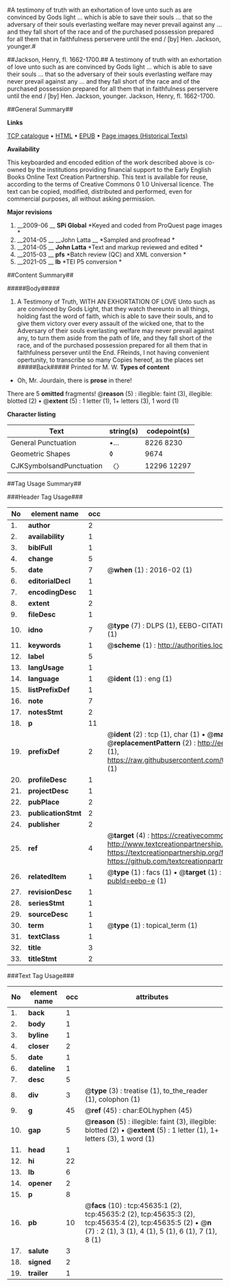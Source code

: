 #A testimony of truth with an exhortation of love unto such as are convinced by Gods light ... which is able to save their souls ... that so the adversary of their souls everlasting welfare may never prevail against any ... and they fall short of the race and of the purchased possession prepared for all them that in faithfulness perservere until the end / [by] Hen. Jackson, younger.#

##Jackson, Henry, fl. 1662-1700.##
A testimony of truth with an exhortation of love unto such as are convinced by Gods light ... which is able to save their souls ... that so the adversary of their souls everlasting welfare may never prevail against any ... and they fall short of the race and of the purchased possession prepared for all them that in faithfulness perservere until the end / [by] Hen. Jackson, younger.
Jackson, Henry, fl. 1662-1700.

##General Summary##

**Links**

[TCP catalogue](http://www.ota.ox.ac.uk/tcp/)  • 
[HTML](http://tei.it.ox.ac.uk/tcp/Texts-HTML/free/A46/A46838.html)  • 
[EPUB](http://tei.it.ox.ac.uk/tcp/Texts-EPUB/free/A46/A46838.epub) • 
[Page images (Historical Texts)](https://historicaltexts.jisc.ac.uk/eebo-10749784e)

**Availability**

This keyboarded and encoded edition of the work described above is co-owned by the
    institutions providing financial support to the Early English Books Online Text Creation
    Partnership. This text is available for reuse, according to the terms of  Creative Commons 0 1.0 Universal
    licence. The text can be copied, modified, distributed and performed, even for commercial
    purposes, all without asking permission.

**Major revisions**

1. __2009-06 __ __SPi Global__ *Keyed and coded from ProQuest page images *
1. __2014-05 __ __John Latta __ *Sampled and proofread *
1. __2014-05 __ __John Latta__ *Text and markup reviewed and edited *
1. __2015-03 __ __pfs__ *Batch review (QC) and XML conversion *
1. __2021-05 __ __lb__ *TEI P5 conversion *

##Content Summary##

#####Body#####

1. A Testimony of Truth, WITH AN EXHORTATION OF LOVE Unto such as are convinced by Gods Light, that they watch thereunto in all things, holding fast the word of faith, which is able to save their souls, and to give them victory over every assault of the wicked one, that to the Adversary of their souls everlasting welfare may never prevail against any, to turn them aside from the path of life, and they fall short of the race, and of the purchased possession prepared for all them that in faithfulness persever until the End.
FReinds, I not having convenient opertunity, to transcribe so many Copies hereof, as the places set 
#####Back#####
Printed for M. W.
**Types of content**

  * Oh, Mr. Jourdain, there is **prose** in there!

There are 5 **omitted** fragments! 
 @__reason__ (5) : illegible: faint (3), illegible: blotted (2)  •  @__extent__ (5) : 1 letter (1), 1+ letters (3), 1 word (1)

**Character listing**


|Text|string(s)|codepoint(s)|
|---|---|---|
|General Punctuation|•…|8226 8230|
|Geometric Shapes|◊|9674|
|CJKSymbolsandPunctuation|〈〉|12296 12297|

##Tag Usage Summary##

###Header Tag Usage###

|No|element name|occ|attributes|
|---|---|---|---|
|1.|__author__|2||
|2.|__availability__|1||
|3.|__biblFull__|1||
|4.|__change__|5||
|5.|__date__|7| @__when__ (1) : 2016-02 (1)|
|6.|__editorialDecl__|1||
|7.|__encodingDesc__|1||
|8.|__extent__|2||
|9.|__fileDesc__|1||
|10.|__idno__|7| @__type__ (7) : DLPS (1), EEBO-CITATION (1), VID (1), EEBO-PROQUEST (1), STC (2), OCLC (1)|
|11.|__keywords__|1| @__scheme__ (1) : http://authorities.loc.gov/ (1)|
|12.|__label__|5||
|13.|__langUsage__|1||
|14.|__language__|1| @__ident__ (1) : eng (1)|
|15.|__listPrefixDef__|1||
|16.|__note__|7||
|17.|__notesStmt__|2||
|18.|__p__|11||
|19.|__prefixDef__|2| @__ident__ (2) : tcp (1), char (1)  •  @__matchPattern__ (2) : ([0-9\-]+):([0-9IVX]+) (1), (.+) (1)  •  @__replacementPattern__ (2) : http://eebo.chadwyck.com/downloadtiff?vid=$1&page=$2 (1), https://raw.githubusercontent.com/textcreationpartnership/Texts/master/tcpchars.xml#$1 (1)|
|20.|__profileDesc__|1||
|21.|__projectDesc__|1||
|22.|__pubPlace__|2||
|23.|__publicationStmt__|2||
|24.|__publisher__|2||
|25.|__ref__|4| @__target__ (4) : https://creativecommons.org/publicdomain/zero/1.0/ (1), http://www.textcreationpartnership.org/docs/. (1), https://textcreationpartnership.org/faq/#faq05 (1), https://github.com/textcreationpartnership (1)|
|26.|__relatedItem__|1| @__type__ (1) : facs (1)  •  @__target__ (1) : https://data.historicaltexts.jisc.ac.uk/view?pubId=eebo-e (1)|
|27.|__revisionDesc__|1||
|28.|__seriesStmt__|1||
|29.|__sourceDesc__|1||
|30.|__term__|1| @__type__ (1) : topical_term (1)|
|31.|__textClass__|1||
|32.|__title__|3||
|33.|__titleStmt__|2||


###Text Tag Usage###

|No|element name|occ|attributes|
|---|---|---|---|
|1.|__back__|1||
|2.|__body__|1||
|3.|__byline__|1||
|4.|__closer__|2||
|5.|__date__|1||
|6.|__dateline__|1||
|7.|__desc__|5||
|8.|__div__|3| @__type__ (3) : treatise (1), to_the_reader (1), colophon (1)|
|9.|__g__|45| @__ref__ (45) : char:EOLhyphen (45)|
|10.|__gap__|5| @__reason__ (5) : illegible: faint (3), illegible: blotted (2)  •  @__extent__ (5) : 1 letter (1), 1+ letters (3), 1 word (1)|
|11.|__head__|1||
|12.|__hi__|22||
|13.|__lb__|6||
|14.|__opener__|2||
|15.|__p__|8||
|16.|__pb__|10| @__facs__ (10) : tcp:45635:1 (2), tcp:45635:2 (2), tcp:45635:3 (2), tcp:45635:4 (2), tcp:45635:5 (2)  •  @__n__ (7) : 2 (1), 3 (1), 4 (1), 5 (1), 6 (1), 7 (1), 8 (1)|
|17.|__salute__|3||
|18.|__signed__|2||
|19.|__trailer__|1||
